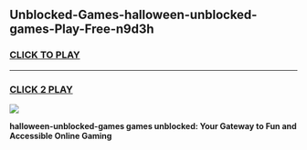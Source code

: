 
## Unblocked-Games-halloween-unblocked-games-Play-Free-n9d3h
<h3>
<a href="https://premium76.site?title=halloween-unblocked-games&ref=18A1">CLICK TO PLAY</a></h3>
<hr>

<h3>
<a href="https://premium76.site?title=halloween-unblocked-games&ref=18A1">CLICK 2 PLAY</a>
  
</h3>

<a href="https://premium76.site?title=halloween-unblocked-games&ref=18A1"><img src="https://clearcache.store/games.png"></a>


**halloween-unblocked-games games unblocked: Your Gateway to Fun and Accessible Online Gaming**
